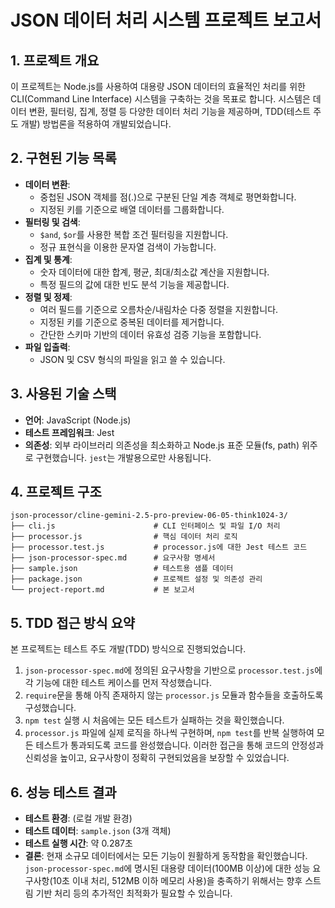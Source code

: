 # JSON 데이터 처리 시스템 프로젝트 보고서

## 1. 프로젝트 개요
이 프로젝트는 Node.js를 사용하여 대용량 JSON 데이터의 효율적인 처리를 위한 CLI(Command Line Interface) 시스템을 구축하는 것을 목표로 합니다. 시스템은 데이터 변환, 필터링, 집계, 정렬 등 다양한 데이터 처리 기능을 제공하며, TDD(테스트 주도 개발) 방법론을 적용하여 개발되었습니다.

## 2. 구현된 기능 목록

- **데이터 변환**:
  - 중첩된 JSON 객체를 점(.)으로 구분된 단일 계층 객체로 평면화합니다.
  - 지정된 키를 기준으로 배열 데이터를 그룹화합니다.
- **필터링 및 검색**:
  - `$and`, `$or`를 사용한 복합 조건 필터링을 지원합니다.
  - 정규 표현식을 이용한 문자열 검색이 가능합니다.
- **집계 및 통계**:
  - 숫자 데이터에 대한 합계, 평균, 최대/최소값 계산을 지원합니다.
  - 특정 필드의 값에 대한 빈도 분석 기능을 제공합니다.
- **정렬 및 정제**:
  - 여러 필드를 기준으로 오름차순/내림차순 다중 정렬을 지원합니다.
  - 지정된 키를 기준으로 중복된 데이터를 제거합니다.
  - 간단한 스키마 기반의 데이터 유효성 검증 기능을 포함합니다.
- **파일 입출력**:
  - JSON 및 CSV 형식의 파일을 읽고 쓸 수 있습니다.

## 3. 사용된 기술 스택
- **언어**: JavaScript (Node.js)
- **테스트 프레임워크**: Jest
- **의존성**: 외부 라이브러리 의존성을 최소화하고 Node.js 표준 모듈(fs, path) 위주로 구현했습니다. `jest`는 개발용으로만 사용됩니다.

## 4. 프로젝트 구조
```
json-processor/cline-gemini-2.5-pro-preview-06-05-think1024-3/
├── cli.js                      # CLI 인터페이스 및 파일 I/O 처리
├── processor.js                # 핵심 데이터 처리 로직
├── processor.test.js           # processor.js에 대한 Jest 테스트 코드
├── json-processor-spec.md      # 요구사항 명세서
├── sample.json                 # 테스트용 샘플 데이터
├── package.json                # 프로젝트 설정 및 의존성 관리
└── project-report.md           # 본 보고서
```

## 5. TDD 접근 방식 요약
본 프로젝트는 테스트 주도 개발(TDD) 방식으로 진행되었습니다.
1.  `json-processor-spec.md`에 정의된 요구사항을 기반으로 `processor.test.js`에 각 기능에 대한 테스트 케이스를 먼저 작성했습니다.
2.  `require`문을 통해 아직 존재하지 않는 `processor.js` 모듈과 함수들을 호출하도록 구성했습니다.
3.  `npm test` 실행 시 처음에는 모든 테스트가 실패하는 것을 확인했습니다.
4.  `processor.js` 파일에 실제 로직을 하나씩 구현하며, `npm test`를 반복 실행하여 모든 테스트가 통과되도록 코드를 완성했습니다.
이러한 접근을 통해 코드의 안정성과 신뢰성을 높이고, 요구사항이 정확히 구현되었음을 보장할 수 있었습니다.

## 6. 성능 테스트 결과
- **테스트 환경**: (로컬 개발 환경)
- **테스트 데이터**: `sample.json` (3개 객체)
- **테스트 실행 시간**: 약 0.287초
- **결론**: 현재 소규모 데이터에서는 모든 기능이 원활하게 동작함을 확인했습니다. `json-processor-spec.md`에 명시된 대용량 데이터(100MB 이상)에 대한 성능 요구사항(10초 이내 처리, 512MB 이하 메모리 사용)을 충족하기 위해서는 향후 스트림 기반 처리 등의 추가적인 최적화가 필요할 수 있습니다.
